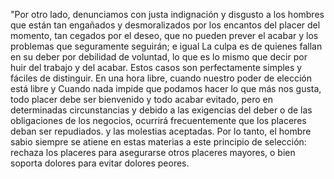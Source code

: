 "Por otro lado, denunciamos con justa indignación y disgusto a los hombres que están tan engañados y 
desmoralizados por los encantos del placer del momento, tan cegados por el deseo, que no pueden prever el 
acabar y los problemas que seguramente seguirán; e igual La culpa es de quienes fallan en su deber por 
debilidad de voluntad, lo que es lo mismo que decir por huir del trabajo y del acabar. Estos casos son 
perfectamente simples y fáciles de distinguir. En una hora libre, cuando nuestro poder de elección está libre 
y Cuando nada impide que podamos hacer lo que más nos gusta, todo placer debe ser bienvenido y todo acabar 
evitado, pero en determinadas circunstancias y debido a las exigencias del deber o de las obligaciones de los 
negocios, ocurrirá frecuentemente que los placeres deban ser repudiados. y las molestias aceptadas. Por lo 
tanto, el hombre sabio siempre se atiene en estas materias a este principio de selección: rechaza los placeres 
para asegurarse otros placeres mayores, o bien soporta dolores para evitar dolores peores.  